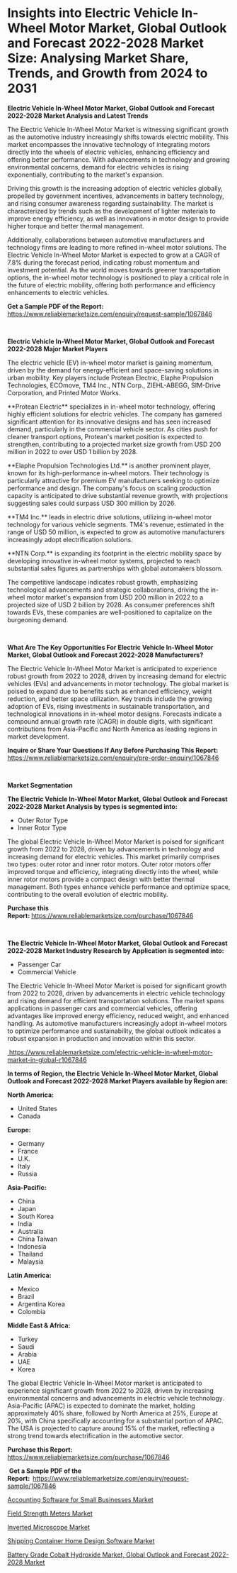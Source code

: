 <p><h1>Insights into Electric Vehicle In-Wheel Motor Market, Global Outlook and Forecast 2022-2028 Market Size: Analysing Market Share, Trends, and Growth from 2024 to 2031</h1></p><p><strong>Electric Vehicle In-Wheel Motor Market, Global Outlook and Forecast 2022-2028 Market Analysis and Latest Trends</strong></p>
<p><p>The Electric Vehicle In-Wheel Motor Market is witnessing significant growth as the automotive industry increasingly shifts towards electric mobility. This market encompasses the innovative technology of integrating motors directly into the wheels of electric vehicles, enhancing efficiency and offering better performance. With advancements in technology and growing environmental concerns, demand for electric vehicles is rising exponentially, contributing to the market's expansion.</p><p>Driving this growth is the increasing adoption of electric vehicles globally, propelled by government incentives, advancements in battery technology, and rising consumer awareness regarding sustainability. The market is characterized by trends such as the development of lighter materials to improve energy efficiency, as well as innovations in motor design to provide higher torque and better thermal management.</p><p>Additionally, collaborations between automotive manufacturers and technology firms are leading to more refined in-wheel motor solutions. The Electric Vehicle In-Wheel Motor Market is expected to grow at a CAGR of 7.8% during the forecast period, indicating robust momentum and investment potential. As the world moves towards greener transportation options, the in-wheel motor technology is positioned to play a critical role in the future of electric mobility, offering both performance and efficiency enhancements to electric vehicles.</p></p>
<p><strong>Get a Sample PDF of the Report:&nbsp;</strong> <a href="https://www.reliablemarketsize.com/enquiry/request-sample/1067846?utm_campaign=1832&utm_medium=2&utm_source=Github&utm_content=ia&utm_term=04122024&utm_id=electric-vehicle-in-wheel-motor-market-global-outlook-and-forecast-2022-2028">https://www.reliablemarketsize.com/enquiry/request-sample/1067846</a></p>
<p>&nbsp;</p>
<p><strong>Electric Vehicle In-Wheel Motor Market, Global Outlook and Forecast 2022-2028 Major Market Players</strong></p>
<p><p>The electric vehicle (EV) in-wheel motor market is gaining momentum, driven by the demand for energy-efficient and space-saving solutions in urban mobility. Key players include Protean Electric, Elaphe Propulsion Technologies, ECOmove, TM4 Inc., NTN Corp., ZIEHL-ABEGG, SIM-Drive Corporation, and Printed Motor Works.</p><p>**Protean Electric** specializes in in-wheel motor technology, offering highly efficient solutions for electric vehicles. The company has garnered significant attention for its innovative designs and has seen increased demand, particularly in the commercial vehicle sector. As cities push for cleaner transport options, Protean's market position is expected to strengthen, contributing to a projected market size growth from USD 200 million in 2022 to over USD 1 billion by 2028.</p><p>**Elaphe Propulsion Technologies Ltd.** is another prominent player, known for its high-performance in-wheel motors. Their technology is particularly attractive for premium EV manufacturers seeking to optimize performance and design. The company's focus on scaling production capacity is anticipated to drive substantial revenue growth, with projections suggesting sales could surpass USD 300 million by 2026.</p><p>**TM4 Inc.** leads in electric drive solutions, utilizing in-wheel motor technology for various vehicle segments. TM4's revenue, estimated in the range of USD 50 million, is expected to grow as automotive manufacturers increasingly adopt electrification solutions. </p><p>**NTN Corp.** is expanding its footprint in the electric mobility space by developing innovative in-wheel motor systems, projected to reach substantial sales figures as partnerships with global automakers blossom.</p><p>The competitive landscape indicates robust growth, emphasizing technological advancements and strategic collaborations, driving the in-wheel motor market's expansion from USD 200 million in 2022 to a projected size of USD 2 billion by 2028. As consumer preferences shift towards EVs, these companies are well-positioned to capitalize on the burgeoning demand.</p></p>
<p>&nbsp;</p>
<p><strong>What Are The Key Opportunities For Electric Vehicle In-Wheel Motor Market, Global Outlook and Forecast 2022-2028 Manufacturers?</strong></p>
<p><p>The Electric Vehicle In-Wheel Motor Market is anticipated to experience robust growth from 2022 to 2028, driven by increasing demand for electric vehicles (EVs) and advancements in motor technology. The global market is poised to expand due to benefits such as enhanced efficiency, weight reduction, and better space utilization. Key trends include the growing adoption of EVs, rising investments in sustainable transportation, and technological innovations in in-wheel motor designs. Forecasts indicate a compound annual growth rate (CAGR) in double digits, with significant contributions from Asia-Pacific and North America as leading regions in market development.</p></p>
<p><strong>Inquire or Share Your Questions If Any Before Purchasing This Report:</strong> <a href="https://www.reliablemarketsize.com/enquiry/pre-order-enquiry/1067846?utm_campaign=1832&utm_medium=2&utm_source=Github&utm_content=ia&utm_term=04122024&utm_id=electric-vehicle-in-wheel-motor-market-global-outlook-and-forecast-2022-2028">https://www.reliablemarketsize.com/enquiry/pre-order-enquiry/1067846</a></p>
<p>&nbsp;</p>
<p><strong>Market Segmentation</strong></p>
<p><strong>The Electric Vehicle In-Wheel Motor Market, Global Outlook and Forecast 2022-2028 Market Analysis by types is segmented into:</strong></p>
<p><ul><li>Outer Rotor Type</li><li>Inner Rotor Type</li></ul></p>
<p><p>The global Electric Vehicle In-Wheel Motor Market is poised for significant growth from 2022 to 2028, driven by advancements in technology and increasing demand for electric vehicles. This market primarily comprises two types: outer rotor and inner rotor motors. Outer rotor motors offer improved torque and efficiency, integrating directly into the wheel, while inner rotor motors provide a compact design with better thermal management. Both types enhance vehicle performance and optimize space, contributing to the overall evolution of electric mobility.</p></p>
<p><strong>Purchase this Report:&nbsp;</strong><a href="https://www.reliablemarketsize.com/purchase/1067846?utm_campaign=1832&utm_medium=2&utm_source=Github&utm_content=ia&utm_term=04122024&utm_id=electric-vehicle-in-wheel-motor-market-global-outlook-and-forecast-2022-2028">https://www.reliablemarketsize.com/purchase/1067846</a></p>
<p>&nbsp;</p>
<p><strong>The Electric Vehicle In-Wheel Motor Market, Global Outlook and Forecast 2022-2028 Market Industry Research by Application is segmented into:</strong></p>
<p><ul><li>Passenger Car</li><li>Commercial Vehicle</li></ul></p>
<p><p>The Electric Vehicle In-Wheel Motor Market is poised for significant growth from 2022 to 2028, driven by advancements in electric vehicle technology and rising demand for efficient transportation solutions. The market spans applications in passenger cars and commercial vehicles, offering advantages like improved energy efficiency, reduced weight, and enhanced handling. As automotive manufacturers increasingly adopt in-wheel motors to optimize performance and sustainability, the global outlook indicates a robust expansion in production and innovation within this sector.</p></p>
<p><a href="https://www.reliablemarketsize.com/electric-vehicle-in-wheel-motor-market-in-global-r1067846?utm_campaign=1832&utm_medium=2&utm_source=Github&utm_content=ia&utm_term=04122024&utm_id=electric-vehicle-in-wheel-motor-market-global-outlook-and-forecast-2022-2028">&nbsp;https://www.reliablemarketsize.com/electric-vehicle-in-wheel-motor-market-in-global-r1067846</a></p>
<p><strong>In terms of Region, the Electric Vehicle In-Wheel Motor Market, Global Outlook and Forecast 2022-2028 Market Players available by Region are:</strong></p>
<p>
    <p> <strong> North America: </strong>
        <ul>
            <li>United States</li>
            <li>Canada</li>
        </ul>
        </p> 
    <p> <strong> Europe: </strong>
        <ul>
            <li>Germany</li>
            <li>France</li>
            <li>U.K.</li>
            <li>Italy</li>
            <li>Russia</li>
        </ul>
        </p> 
    <p> <strong> Asia-Pacific: </strong>
        <ul>
            <li>China</li>
            <li>Japan</li>
            <li>South Korea</li>
            <li>India</li>
            <li>Australia</li>
            <li>China Taiwan</li>
            <li>Indonesia</li>
            <li>Thailand</li>
            <li>Malaysia</li>
        </ul>
        </p> 
    <p> <strong> Latin America: </strong>
        <ul>
            <li>Mexico</li>
            <li>Brazil</li>
            <li>Argentina Korea</li>
            <li>Colombia</li>
        </ul>
        </p> 
    <p> <strong> Middle East & Africa: </strong>
        <ul>
            <li>Turkey</li>
            <li>Saudi</li>
            <li>Arabia</li>
            <li>UAE</li>
            <li>Korea</li>
        </ul>
    </p>
    </p>
<p><p>The global Electric Vehicle In-Wheel Motor market is anticipated to experience significant growth from 2022 to 2028, driven by increasing environmental concerns and advancements in electric vehicle technology. Asia-Pacific (APAC) is expected to dominate the market, holding approximately 40% share, followed by North America at 25%, Europe at 20%, with China specifically accounting for a substantial portion of APAC. The USA is projected to capture around 15% of the market, reflecting a strong trend towards electrification in the automotive sector.</p></p>
<p><strong>Purchase this Report: </strong><a href="https://www.reliablemarketsize.com/purchase/1067846?utm_campaign=1832&utm_medium=2&utm_source=Github&utm_content=ia&utm_term=04122024&utm_id=electric-vehicle-in-wheel-motor-market-global-outlook-and-forecast-2022-2028">https://www.reliablemarketsize.com/purchase/1067846</a></p>
<p>&nbsp;<strong>Get a Sample PDF of the Report:&nbsp;&nbsp;</strong><a href="https://www.reliablemarketsize.com/enquiry/request-sample/1067846?utm_campaign=1832&utm_medium=2&utm_source=Github&utm_content=ia&utm_term=04122024&utm_id=electric-vehicle-in-wheel-motor-market-global-outlook-and-forecast-2022-2028">https://www.reliablemarketsize.com/enquiry/request-sample/1067846</a></p>
<p><strong></strong></p>
<p><p><a href="https://www.linkedin.com/pulse/future-accounting-software-small-businesses-market-trend-whtge?utm_campaign=1832&utm_medium=2&utm_source=Github&utm_content=ia&utm_term=04122024&utm_id=electric-vehicle-in-wheel-motor-market-global-outlook-and-forecast-2022-2028">Accounting Software for Small Businesses Market</a></p><p><a href="https://issuu.com/reportprime-2/docs/field-strength-meters-market-size-2030.pptx?utm_campaign=1832&utm_medium=2&utm_source=Github&utm_content=ia&utm_term=04122024&utm_id=electric-vehicle-in-wheel-motor-market-global-outlook-and-forecast-2022-2028">Field Strength Meters Market</a></p><p><a href="https://issuu.com/reportprime-2/docs/inverted-microscope-market-size-2030.pptx?utm_campaign=1832&utm_medium=2&utm_source=Github&utm_content=ia&utm_term=04122024&utm_id=electric-vehicle-in-wheel-motor-market-global-outlook-and-forecast-2022-2028">Inverted Microscope Market</a></p><p><a href="https://www.linkedin.com/pulse/research-report-analysis-shipping-container-home-design-yc6fe?utm_campaign=1832&utm_medium=2&utm_source=Github&utm_content=ia&utm_term=04122024&utm_id=electric-vehicle-in-wheel-motor-market-global-outlook-and-forecast-2022-2028">Shipping Container Home Design Software Market</a></p><p><a href="https://github.com/AKSHATREPORTPRIME/Market-Research-Report-List-6/blob/main/battery-grade-cobalt-hydroxide-market-global-outlook-and-forecast-2022-2028-market.md?utm_campaign=1832&utm_medium=2&utm_source=Github&utm_content=ia&utm_term=04122024&utm_id=electric-vehicle-in-wheel-motor-market-global-outlook-and-forecast-2022-2028">Battery Grade Cobalt Hydroxide Market, Global Outlook and Forecast 2022-2028 Market</a></p></p>